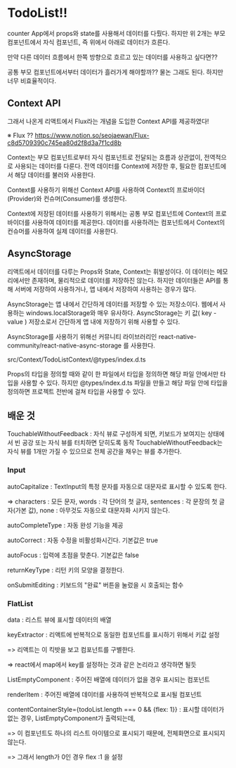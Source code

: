 # TodoList!!

counter App에서 props와 state를 사용해서 데이터를 다뤘다.
하지만 위 2개는 부모 컴포넌트에서 자식 컴포넌트, 즉 위에서 아래로 데이터가 흐른다.

만약 다른 데이터 흐름에서 한쪽 방향으로 흐르고 있는 데이터를 사용하고 싶다면??

공통 부모 컴포넌트에서부터 데이터가 흘러가게 해야할까?? 물논 그래도 된다.
하지만 너무 비효율적이다.

## Context API

그래서 나온게 리액트에서 Flux라는 개념을 도입한 Context API를 제공하였다!

※ Flux ?? https://www.notion.so/seojaewan/Flux-c8d5709390c745ea80d2f8d3a7f1cd8b

Context는 부모 컴포넌트로부터 자식 컴포넌트로 전달되는 흐름과 상관없이, 전역적으로 사용되는 데이터를 다룬다.
전역 데이터를 Context에 저장한 후, 필요한 컴포넌트에서 해당 데이터를 불러와 사용한다.

Context를 사용하기 위해선 Context API를 사용하여 Context의 프로바이더(Provider)와 컨슈머(Consumer)를 생성한다.

Context에 저장된 데이터를 사용하기 위해서는 공통 부모 컴포넌트에 Context의 프로바이더를 사용하여 데이터를 제공한다.
데이터를 사용하려는 컴포넌트에서 Context의 컨슈머를 사용하여 실제 데이터를 사용한다.

## AsyncStorage

리액트에서 데이터를 다루는 Props와 State, Context는 휘발성이다. 이 데이터는 메모리에서만 존재하며, 물리적으로 데이터를 저장하진 않는다.
하지만 데이터들은 API를 통해 서버에 저장하여 사용하거나, 앱 내에서 저장하여 사용하는 경우가 많다.

AsyncStorage는 앱 내에서 간단하게 데이터를 저장할 수 있는 저장소이다.
웹에서 사용하는 windows.localStorage와 매우 유사하다. AsyncStorage는 키 값( key - value ) 저장소로서 간단하게 앱 내에 저장하기 위해 사용할 수 있다.

AsyncStorage를 사용하기 위해선 커뮤니티 라이브러리인 react-native-community/react-native-async-storage 를 사용한다.

src/Context/TodoListContext/@types/index.d.ts

Props의 타입을 정의할 때와 같이 한 파일에서 타입을 정의하면 해당 파일 안에서만 타입을 사용할 수 있다.
하지만 @types/index.d.ts 파일을 만들고 해당 파일 안에 타입을 정의하면 프로젝트 전반에 걸쳐 타입을 사용할 수 있다.

## 배운 것

TouchableWithoutFeedback : 자식 뷰로 구성하게 되면, 키보드가 보여지는 상태에서 빈 공강 또는 자식 뷰를 터치하면 닫히도록 동작
TouchableWithoutFeedback는 자식 뷰를 1개만 가질 수 있으므로 전체 공간을 채우는 뷰를 추가한다.

### Input

autoCapitalize : TextInput의 특정 문자를 자동으로 대문자로 표시할 수 있도록 한다.

=> characters : 모든 문자, words : 각 단어의 첫 글자, sentences : 각 문장의 첫 글자(가본 값), none : 아무것도 자동으로 대문자화 시키지 않는다.

autoCompleteType : 자동 완성 기능을 제공

autoCorrect : 자동 수정을 비활성화시긴다. 기본값은 true

autoFocus : 입력에 초점을 맞춘다. 기본값은 false

returnKeyType : 리턴 키의 모양을 결정한다.

onSubmitEditing : 키보드의 "완료" 버튼을 눌렀을 시 호출되는 함수

### FlatList

data : 리스트 뷰에 표시할 데이터의 배열

keyExtractor : 리액트에 반복적으로 동일한 컴포넌트를 표시하기 위해서 키값 설정

=> 리액트는 이 킥밧을 보고 컴포넌트를 구별한다.

=> react에서 map에서 key를 설정하는 것과 같은 논리라고 생각하면 될듯

ListEmptyComponent : 주어진 배열에 데이터가 없을 경우 표시되는 컴포넌트

renderItem : 주어진 배열에 데이터를 사용하여 반복적으로 표시될 컴포넌트

contentContainerStyle={todoList.length === 0 && {flex: 1}} : 표시할 데이터가 없는 경우, ListEmptyComponent가 출력되는데,

=> 이 컴포넌트도 하나의 리스트 아이템으로 표시되기 때문에, 전체화면으로 표시되지 않는다.

=> 그래서 length가 0인 경우 flex :1 을 설정
